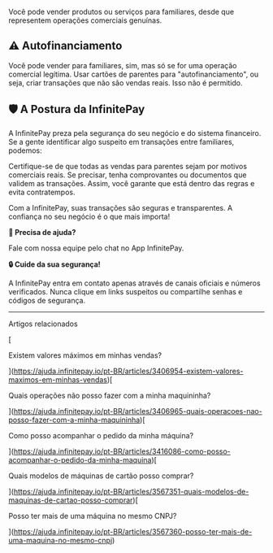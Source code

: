 Você pode vender produtos ou serviços para familiares, desde que representem operações comerciais genuínas.

## **⚠️ Autofinanciamento**

Você pode vender para familiares, sim, mas só se for uma operação comercial legítima. Usar cartões de parentes para "autofinanciamento", ou seja, criar transações que não são vendas reais. Isso não é permitido.

## **🛡️ A Postura da InfinitePay**

A InfinitePay preza pela segurança do seu negócio e do sistema financeiro. Se a gente identificar algo suspeito em transações entre familiares, podemos:

Certifique-se de que todas as vendas para parentes sejam por motivos comerciais reais. Se precisar, tenha comprovantes ou documentos que validem as transações. Assim, você garante que está dentro das regras e evita contratempos.

Com a InfinitePay, suas transações são seguras e transparentes. A confiança no seu negócio é o que mais importa!

**🔔 Precisa de ajuda?**

Fale com nossa equipe pelo chat no App InfinitePay.

**🔒 Cuide da sua segurança!**

A InfinitePay entra em contato apenas através de canais oficiais e números verificados. Nunca clique em links suspeitos ou compartilhe senhas e códigos de segurança.

___

Artigos relacionados

[

Existem valores máximos em minhas vendas?

](https://ajuda.infinitepay.io/pt-BR/articles/3406954-existem-valores-maximos-em-minhas-vendas)[

Quais operações não posso fazer com a minha maquininha?

](https://ajuda.infinitepay.io/pt-BR/articles/3406965-quais-operacoes-nao-posso-fazer-com-a-minha-maquininha)[

Como posso acompanhar o pedido da minha máquina?

](https://ajuda.infinitepay.io/pt-BR/articles/3416086-como-posso-acompanhar-o-pedido-da-minha-maquina)[

Quais modelos de máquinas de cartão posso comprar?

](https://ajuda.infinitepay.io/pt-BR/articles/3567351-quais-modelos-de-maquinas-de-cartao-posso-comprar)[

Posso ter mais de uma máquina no mesmo CNPJ?

](https://ajuda.infinitepay.io/pt-BR/articles/3567360-posso-ter-mais-de-uma-maquina-no-mesmo-cnpj)